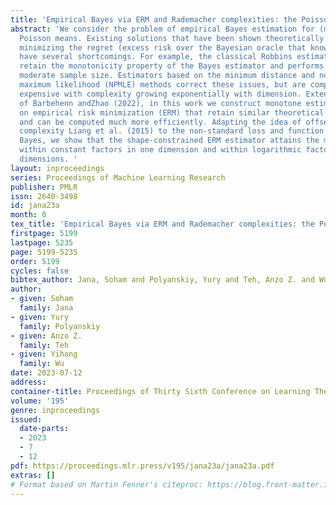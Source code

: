 ```yaml
---
title: 'Empirical Bayes via ERM and Rademacher complexities: the Poisson model'
abstract: 'We consider the problem of empirical Bayes estimation for (multivariate)
  Poisson means. Existing solutions that have been shown theoretically optimal for
  minimizing the regret (excess risk over the Bayesian oracle that knows the prior)
  have several shortcomings. For example, the classical Robbins estimator does not
  retain the monotonicity property of the Bayes estimator and performs poorly under
  moderate sample size. Estimators based on the minimum distance and non-parametric
  maximum likelihood (NPMLE) methods correct these issues, but are computationally
  expensive with complexity growing exponentially with dimension. Extending the approach
  of Barbehenn andZhao (2022), in this work we construct monotone estimators based
  on empirical risk minimization (ERM) that retain similar theoretical guarantees
  and can be computed much more efficiently. Adapting the idea of offset Rademacher
  complexity Liang et al. (2015) to the non-standard loss and function class in empirical
  Bayes, we show that the shape-constrained ERM estimator attains the minimax regret
  within constant factors in one dimension and within logarithmic factors in multiple
  dimensions. '
layout: inproceedings
series: Proceedings of Machine Learning Research
publisher: PMLR
issn: 2640-3498
id: jana23a
month: 0
tex_title: 'Empirical Bayes via ERM and Rademacher complexities: the Poisson model'
firstpage: 5199
lastpage: 5235
page: 5199-5235
order: 5199
cycles: false
bibtex_author: Jana, Soham and Polyanskiy, Yury and Teh, Anzo Z. and Wu, Yihong
author:
- given: Soham
  family: Jana
- given: Yury
  family: Polyanskiy
- given: Anzo Z.
  family: Teh
- given: Yihong
  family: Wu
date: 2023-07-12
address: 
container-title: Proceedings of Thirty Sixth Conference on Learning Theory
volume: '195'
genre: inproceedings
issued:
  date-parts:
  - 2023
  - 7
  - 12
pdf: https://proceedings.mlr.press/v195/jana23a/jana23a.pdf
extras: []
# Format based on Martin Fenner's citeproc: https://blog.front-matter.io/posts/citeproc-yaml-for-bibliographies/
---
```

